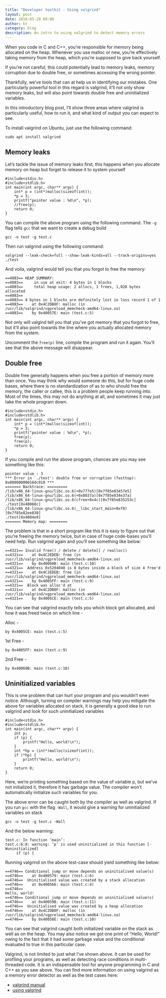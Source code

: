 ```yaml
---
title: "Developer toolkit - Using valgrind"
layout: post
date: 2018-05-28 09:00
author: kt
category: blog
description: An intro to using valgrind to detect memory errors
---
```


When you code in C and C++, you’re responsible for memory being allocated on the heap. Whenever you use malloc or new, you’re effectively taking memory from the heap, which you’re supposed to give back yourself.

If you’re not careful, this could potentially lead to memory leaks, memory corruption due to double free, or sometimes accessing the wrong pointer.

Thankfully, we’ve tools that can at help us in identifying our mistakes. One particularly powerful tool in this regard is valgrind, it’ll not only show memory leaks, but will also point towards double free and uninitialized variables.

In this introductory blog post, I’ll show three areas where valgrind is particularly useful, how to run it, and what kind of output you can expect to see.

To install valgrind on Ubuntu, just use the following command:

    sudo apt install valgrind

## Memory leaks

Let’s tackle the issue of memory leaks first, this happens when you allocate memory on heap but forget to release it to system yourself

    #include<stdio.h>
    #include<stdlib.h>
    int main(int argc, char** argv) {
        int* p = (int*)malloc(sizeof(int));
        *p = 3;
        printf("pointer value : %d\n", *p);
        //free(p);
        return 0;
    }

You can compile the above program using the following command. The `-g` flag tells `gcc` that we want to create a debug build

    gcc -o test -g test.c

Then run valgrind using the following command:

    valgrind --leak-check=full --show-leak-kinds=all --track-origins=yes ./test

And voila, valgrind would tell you that you forgot to free the memory:

    ==4083== HEAP SUMMARY:
    ==4083==     in use at exit: 4 bytes in 1 blocks
    ==4083==     total heap usage: 2 allocs, 1 frees, 1,028 bytes allocated
    ==4083==
    ==4083== 4 bytes in 1 blocks are definitely lost in loss record 1 of 1
    ==4083==    at 0x4C2DB8F: malloc (in /usr/lib/valgrind/vgpreload_memcheck-amd64-linux.so)
    ==4083==    by 0x40057E: main (test.c:5)

Not only will valgind tell you that you’ve got memory that you forgot to free, but it’ll also point towards the line where you actually allocated memory from the system.

Uncomment the `free(p)` line, compile the program and run it again. You’ll see that the above message will disappear.

## Double free

Double free generally happens when you free a portion of memory more than once. You may think why would someone do this, but for huge code bases, where there is no standardization of as to who should free the memory, the caller or callee, this is a problem people keep running into. Most of the times, this may not do anything at all, and sometimes it may just take the whole program down.

    #include<stdio.h>
    #include<stdlib.h>
    int main(int argc, char** argv) {
        int* p = (int*)malloc(sizeof(int));
        *p = 3;
        printf("pointer value : %d\n", *p);
        free(p);
        free(p);
        return 0;
    }

If you compile and run the above program, chances are you may see something like this:

    pointer value : 3
    *** Error in `./test': double free or corruption (fasttop): 0x00000000016dc010 ***
    ======= Backtrace: =========
    /lib/x86_64-linux-gnu/libc.so.6(+0x777e5)[0x7f85e83457e5]
    /lib/x86_64-linux-gnu/libc.so.6(+0x8037a)[0x7f85e834e37a]
    /lib/x86_64-linux-gnu/libc.so.6(cfree+0x4c)[0x7f85e835253c]
    ./test[0x40060c]
    /lib/x86_64-linux-gnu/libc.so.6(__libc_start_main+0xf0)[0x7f85e82ee830]
    ./test[0x4004e9]
    ======= Memory map: ========

The problem is that in a short program like this it is easy to figure out that you’re freeing the memory twice, but in case of huge code-bases you’ll need help. Run valgrind again and you’ll see something like below:

    ==4321== Invalid free() / delete / delete[] / realloc()
    ==4321==    at 0x4C2EDEB: free (in /usr/lib/valgrind/vgpreload_memcheck-amd64-linux.so)
    ==4321==    by 0x40060B: main (test.c:10)
    ==4321==  Address 0x5204040 is 0 bytes inside a block of size 4 free'd
    ==4321==    at 0x4C2EDEB: free (in /usr/lib/valgrind/vgpreload_memcheck-amd64-linux.so)
    ==4321==    by 0x4005FF: main (test.c:9)
    ==4321==  Block was alloc'd at
    ==4321==    at 0x4C2DB8F: malloc (in /usr/lib/valgrind/vgpreload_memcheck-amd64-linux.so)
    ==4321==    by 0x4005CE: main (test.c:5)

You can see that valgrind exactly tells you which block got allocated, and how it was freed twice on which line -

Alloc -

    by 0x4005CE: main (test.c:5)

1st Free -

    by 0x4005FF: main (test.c:9)

2nd Free -

    by 0x40060B: main (test.c:10)

## Uninitialized variables

This is one problem that can hurt your program and you wouldn’t even notice. Although, turning on compiler warnings may help you mitigate the above for variables allocated on stack, it is generally a good idea to run valgrind and look for such uninitialized variables

    #include<stdio.h>
    #include<stdlib.h>
    int main(int argc, char** argv) {
        int p;
        if (p) {
            printf("Hello, world!\n");
        }
        int *hp = (int*)malloc(sizeof(int));
        if (*hp) {
            printf("Hello, world!\n");
        }
        return 0;
    }

Here, we’re printing something based on the value of variable p, but we’ve not initialized it, therefore it has garbage value. The compiler won’t automatically initialize such variables for you.

The above error can be caught both by the compiler as well as valgrind. If you run `gcc` with the flag `-Wall`, it would give a warning for uninitialized variables on stack

    gcc -o test -g test.c -Wall

And the below warning:

    test.c: In function ‘main’:
    test.c:6:8: warning: ‘p’ is used uninitialized in this function [-Wuninitialized]
         if (p) {

Running valgrind on the above test-case should yield something like below:

    ==4746== Conditional jump or move depends on uninitialised value(s)
    ==4746==    at 0x400579: main (test.c:6)
    ==4746==  Uninitialised value was created by a stack allocation
    ==4746==    at 0x400566: main (test.c:4)
    ==4746==
    Hello, world!
    ==4746== Conditional jump or move depends on uninitialised value(s)
    ==4746==    at 0x40059B: main (test.c:11)
    ==4746==  Uninitialised value was created by a heap allocation
    ==4746==    at 0x4C2DB8F: malloc (in /usr/lib/valgrind/vgpreload_memcheck-amd64-linux.so)
    ==4746==    by 0x40058E: main (test.c:10)

You can see that valgrind caught both initialized variable on the stack as well as on the heap. You may also notice we got one print of “Hello, World!” owing to the fact that it had some garbage value and the conditional evaluated to true in this particular case.

Valgrind, is not limited to just what I’ve shown above. It can be used for profiling your programs, as well as detecting race conditions in multi-threaded code. It is an indispensable tool for anyone programming in C and C++ as you saw above. You can find more information on using valgrind as a memory error detector as well as the test cases here:

- [valgrind manual](http://valgrind.org/docs/manual/mc-manual.html)
- [using valgrind](https://github.com/kartikanand/using-valgrind)
